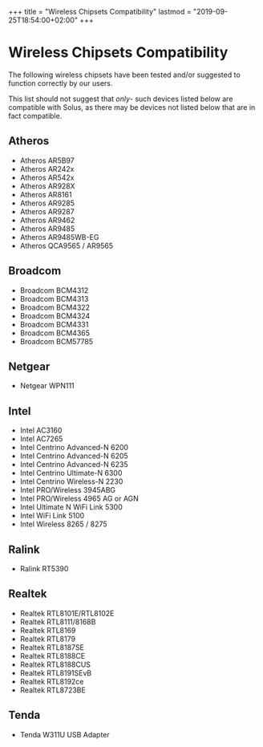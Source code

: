 +++
title = "Wireless Chipsets Compatibility"
lastmod = "2019-09-25T18:54:00+02:00"
+++
# Wireless Chipsets Compatibility

The following wireless chipsets have been tested and/or suggested to function correctly by our users.

This list should not suggest that *only*- such devices listed below are compatible with Solus, as there may be devices not listed below that are in fact compatible.

## Atheros

- Atheros AR5B97
- Atheros AR242x
- Atheros AR542x
- Atheros AR928X
- Atheros AR8161
- Atheros AR9285
- Atheros AR9287
- Atheros AR9462
- Atheros AR9485
- Atheros AR9485WB-EG
- Atheros QCA9565 / AR9565

## Broadcom

- Broadcom BCM4312
- Broadcom BCM4313
- Broadcom BCM4322
- Broadcom BCM4324
- Broadcom BCM4331
- Broadcom BCM4365
- Broadcom BCM57785

## Netgear

- Netgear WPN111

## Intel

- Intel AC3160
- Intel AC7265
- Intel Centrino Advanced-N 6200
- Intel Centrino Advanced-N 6205
- Intel Centrino Advanced-N 6235
- Intel Centrino Ultimate-N 6300
- Intel Centrino Wireless-N 2230
- Intel PRO/Wireless 3945ABG
- Intel PRO/Wireless 4965 AG or AGN
- Intel Ultimate N WiFi Link 5300
- Intel WiFi Link 5100
- Intel Wireless 8265 / 8275

## Ralink

- Ralink RT5390

## Realtek

- Realtek RTL8101E/RTL8102E
- Realtek RTL8111/8168B
- Realtek RTL8169
- Realtek RTL8179
- Realtek RTL8187SE
- Realtek RTL8188CE
- Realtek RTL8188CUS
- Realtek RTL8191SEvB
- Realtek RTL8192ce
- Realtek RTL8723BE

## Tenda

- Tenda W311U USB Adapter
